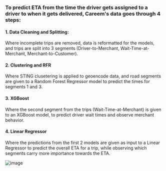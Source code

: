 ### To predict ETA from the time the driver gets assigned to a driver to when it gets delivered, Careem's data goes through 4 steps:

#### 1. Data Cleaning and Splitting:
  Where incomplete trips are removed, data is reformatted for the models, and trips are split into 3 segments (Driver-to-Merchant, Wait-Time-at-Merchant, Merchant-to-Customer).
#### 2. Clustering and RFR
  Where STING clusetering is applied to geoencode data, and road segments are given to a Random Forest Regressor model to predict the times for segments 1 and 3.
#### 3. XGBoost
  Where the second segment from the trips (Wait-Time-at-Merchant) is given to an XGBoost model, to predict driver wait times and observe merchant behavior.
#### 4. Linear Regressor
  Where the predictions from the first 2 models are given as input to a Linear Regressor to predict the overall ETA for a trip, while observing which segments carry more importance towards the ETA.
  
![image](https://github.com/user-attachments/assets/10a90d89-c2c9-4cb4-bac9-519ce6a19a6d)

